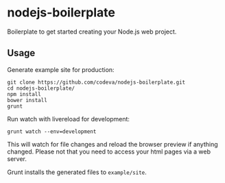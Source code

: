 # nodejs-boilerplate

Boilerplate to get started creating your Node.js web project.

## Usage

Generate example site for production:
```
git clone https://github.com/codeva/nodejs-boilerplate.git
cd nodejs-boilerplate/
npm install
bower install
grunt
```
Run watch with livereload for development:
```
grunt watch --env=development
```
This will watch for file changes and reload the browser preview if anything changed. Please not that you need to access your html pages via a web server.

Grunt installs the generated files to ```example/site```.

